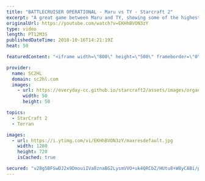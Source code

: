 ```yaml
---
title: "BATTLECRUISER OPERATIONAL - Maru vs TY - Starcraft 2"
excerpt: "A great game between Maru and TY, showing some of the highest level terran vs terran gameplay ► http://bit.ly/SC2HLsubscribe - SUBSCRIBE to SC2HL!    Thank you for watching our videos! Subscribe for more StarCraft 2: Legacy of the void highlights. We also upload other content, such as trailers & montages."
originalUrl: https://youtube.com/watch?v=EKHhBVON3zY
type: video
length: PT12M3S
publishedDateTime: 2018-10-16T14:21:19Z
heat: 50

featuredContent: "<iframe width=\"800\" height=\"500\" frameborder=\"0\" src=\"https://www.youtube.com/embed/EKHhBVON3zY\" allow=\"accelerometer; autoplay; encrypted-media; gyroscope; picture-in-picture\" allowfullscreen></iframe>"

provider:
  name: SC2HL
  domain: sc2hl.com
  images:
    - url: https://everyday-cc.github.io/starcraft2/assets/images/organizations/sc2hl.com-50x50.jpg
      width: 50
      height: 50

topics:
  - StarCraft 2
  - Terran

images:
  - url: https://i.ytimg.com/vi/EKHhBVON3zY/maxresdefault.jpg
    width: 1280
    height: 720
    isCached: true

secured: "v28g5BFSwDJ2x9DmouiIVa8znaBG2LysmVVO+uk4QRCbZ/HUtu8+W8yCABi/p/k6XL+FCE4gpSCg7ek/6OA7BOGjAh0M0W08VFfPPy7eMfNjC/xuGyilmXh6X93lKleV6DpGTzho0HgkbcxymllOZBl9l4VLd+loXj1ySttZxchnelTHEsg8vmx1a/xXqRQKVYZ/ik37Fgq/f7n1K2Bt6FJtbX+tE0tQTRVI7p37sLgfBsM+U3BtuB6v2Ep5KbXY4E9V9OwXqQ2RCOPbUN/S61ryOS8riSMMiSrGVUO/42gLduexvSSYvL0N6n6aeo6BQyhBtlzjg2yrH9XILHEatIFLsHN/2yimanSYsLcz1pHAZ8KIF1e/fOw0U8Q0ERqVMTMYVC6AtRaE3msjwacbqggjDcC7uJp4zj4QkHUhcLfqb/7bhl8lPym6lsD5GGhn;NWX3LZ/DjyN+A/EnRgcixA=="
---
```


